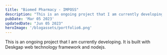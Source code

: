 ```yaml
---
title: "Biomed Pharmacy - IMPOSS"
description: "This is an ongoing project that I am currently developing. It is built with Deskgap web technology framework and nodejs."
pubDate: 'Mar 05 2023'
updatedDate: "Jun 05 2023"
heroImage: '/blogassets/portfolio6.png'
---
```


This is an ongoing project that I am currently developing. It is built with Deskgap web technology framework and nodejs.